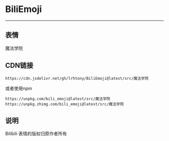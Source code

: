 # BiliEmoji
---
## 表情
魔法学院
## CDN链接
```
https://cdn.jsdelivr.net/gh/lrhtony/BiliEmoji@latest/src/魔法学院
```
或者使用npm
```
https://unpkg.com/bili_emoji@latest/src/魔法学院
https://unpkg.zhimg.com/bili_emoji@latest/src/魔法学院
```
## 说明
Bilibili 表情的版权归原作者所有
